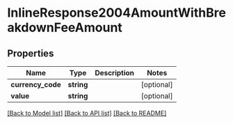# InlineResponse2004AmountWithBreakdownFeeAmount

## Properties
Name | Type | Description | Notes
------------ | ------------- | ------------- | -------------
**currency_code** | **string** |  | [optional] 
**value** | **string** |  | [optional] 

[[Back to Model list]](../README.md#documentation-for-models) [[Back to API list]](../README.md#documentation-for-api-endpoints) [[Back to README]](../README.md)


